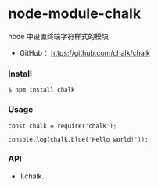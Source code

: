 # node-module-chalk

node 中设置终端字符样式的模块

* GitHub： https://github.com/chalk/chalk


### Install
```
$ npm install chalk
```
### Usage
```
const chalk = require('chalk');

console.log(chalk.blue('Hello world!'));
```


### API

* 1.chalk.<style>[.<style>...](string, [string...])
```
    Example: chalk.red.bold.underline('Hello', 'world');
```

### Styles

* Modifiers  
  - reset
  - bold
  - dim
  - italic (Not widely supported)
  - underline
  - inverse
  - hidden
  - strikethrough (Not widely supported)
  - visible (Text is emitted only if enabled)

* Colors
  - black
  - red
  - green
  - yellow
  - blue (On Windows the bright version is used since normal blue is illegible)
  - magenta
  - cyan
  - white
  - gray ("bright black")
  - redBright
  - greenBright
  - yellowBright
  - blueBright
  - magentaBright
  - cyanBright
  - whiteBright

* Background colors
  - bgBlack
  - bgRed
  - bgGreen
  - bgYellow
  - bgBlue
  - bgMagenta
  - bgCyan
  - bgWhite
  - bgBlackBright
  - bgRedBright
  - bgGreenBright
  - bgYellowBright
  - bgBlueBright
  - bgMagentaBright
  - bgCyanBright
  - bgWhiteBright
